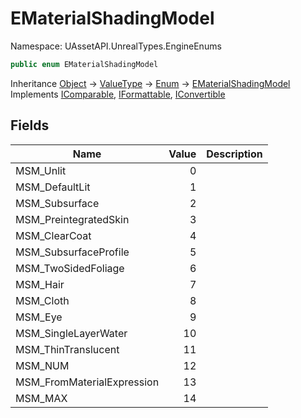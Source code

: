 # EMaterialShadingModel

Namespace: UAssetAPI.UnrealTypes.EngineEnums

```csharp
public enum EMaterialShadingModel
```

Inheritance [Object](https://docs.microsoft.com/en-us/dotnet/api/system.object) → [ValueType](https://docs.microsoft.com/en-us/dotnet/api/system.valuetype) → [Enum](https://docs.microsoft.com/en-us/dotnet/api/system.enum) → [EMaterialShadingModel](./uassetapi.unrealtypes.engineenums.ematerialshadingmodel.md)<br>
Implements [IComparable](https://docs.microsoft.com/en-us/dotnet/api/system.icomparable), [IFormattable](https://docs.microsoft.com/en-us/dotnet/api/system.iformattable), [IConvertible](https://docs.microsoft.com/en-us/dotnet/api/system.iconvertible)

## Fields

| Name | Value | Description |
| --- | --: | --- |
| MSM_Unlit | 0 |  |
| MSM_DefaultLit | 1 |  |
| MSM_Subsurface | 2 |  |
| MSM_PreintegratedSkin | 3 |  |
| MSM_ClearCoat | 4 |  |
| MSM_SubsurfaceProfile | 5 |  |
| MSM_TwoSidedFoliage | 6 |  |
| MSM_Hair | 7 |  |
| MSM_Cloth | 8 |  |
| MSM_Eye | 9 |  |
| MSM_SingleLayerWater | 10 |  |
| MSM_ThinTranslucent | 11 |  |
| MSM_NUM | 12 |  |
| MSM_FromMaterialExpression | 13 |  |
| MSM_MAX | 14 |  |
